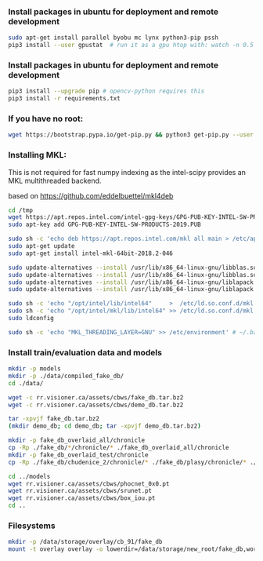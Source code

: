 ### Install packages in ubuntu for deployment and remote development
```bash
sudo apt-get install parallel byobu mc lynx python3-pip pssh
pip3 install --user gpustat  # run it as a gpu htop with: watch -n 0.5 -c gpustat -cp --color
```

### Install packages in ubuntu for deployment and remote development
```bash
pip3 install --upgrade pip # opencv-python requires this
pip3 install -r requirements.txt 
```

### If you have no root:
```bash
wget https://bootstrap.pypa.io/get-pip.py && python3 get-pip.py --user
```

### Installing MKL:
This is not required for fast numpy indexing as the intel-scipy provides an MKL multithreaded backend.   

based on https://github.com/eddelbuettel/mkl4deb
```bash
cd /tmp
wget https://apt.repos.intel.com/intel-gpg-keys/GPG-PUB-KEY-INTEL-SW-PRODUCTS-2019.PUB
sudo apt-key add GPG-PUB-KEY-INTEL-SW-PRODUCTS-2019.PUB

sudo sh -c 'echo deb https://apt.repos.intel.com/mkl all main > /etc/apt/sources.list.d/intel-mkl.list'
sudo apt-get update
sudo apt-get install intel-mkl-64bit-2018.2-046

sudo update-alternatives --install /usr/lib/x86_64-linux-gnu/libblas.so libblas.so-x86_64-linux-gnu      /opt/intel/mkl/lib/intel64/libmkl_rt.so 50
sudo update-alternatives --install /usr/lib/x86_64-linux-gnu/libblas.so.3 libblas.so.3-x86_64-linux-gnu    /opt/intel/mkl/lib/intel64/libmkl_rt.so 50
sudo update-alternatives --install /usr/lib/x86_64-linux-gnu/liblapack.so  liblapack.so-x86_64-linux-gnu    /opt/intel/mkl/lib/intel64/libmkl_rt.so 50
sudo update-alternatives --install /usr/lib/x86_64-linux-gnu/liblapack.so.3 liblapack.so.3-x86_64-linux-gnu  /opt/intel/mkl/lib/intel64/libmkl_rt.so 50

sudo sh -c 'echo "/opt/intel/lib/intel64"     >  /etc/ld.so.conf.d/mkl.conf'
sudo sh -c 'echo "/opt/intel/mkl/lib/intel64" >> /etc/ld.so.conf.d/mkl.conf'
sudo ldconfig

sudo sh -c 'echo "MKL_THREADING_LAYER=GNU" >> /etc/environment' # ~/.bash_profile and other locations works as well
```

### Install train/evaluation data and models
```bash
mkdir -p models
mkdir -p ./data/compiled_fake_db/
cd ./data/

wget -c rr.visioner.ca/assets/cbws/fake_db.tar.bz2
wget -c rr.visioner.ca/assets/cbws/demo_db.tar.bz2

tar -xpvjf fake_db.tar.bz2
(mkdir demo_db; cd demo_db; tar -xpvjf demo_db.tar.bz2)

mkdir -p fake_db_overlaid_all/chronicle
cp -Rp ./fake_db/*/chronicle/* ./fake_db_overlaid_all/chronicle
mkdir -p fake_db_overlaid_test/chronicle
cp -Rp ./fake_db/chudenice_2/chronicle/* ./fake_db/plasy/chronicle/* ./fake_db_overlaid_test/chronicle

cd ../models
wget rr.visioner.ca/assets/cbws/phocnet_0x0.pt
wget rr.visioner.ca/assets/cbws/srunet.pt
wget rr.visioner.ca/assets/cbws/box_iou.pt
cd ..

```

### Filesystems
```bash
mkdir -p /data/storage/overlay/cb_91/fake_db
mount -t overlay overlay -o lowerdir=/data/storage/new_root/fake_db,workdir=/data/storage/overlay/cb_91/fake_db /data/storage/union_fake_db

```